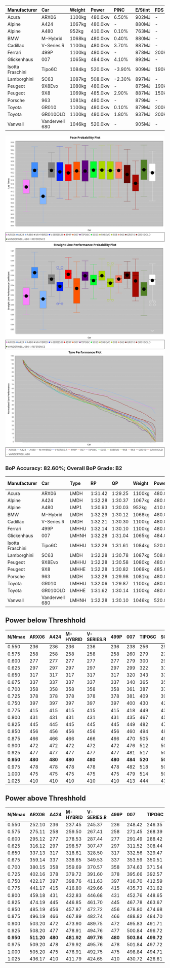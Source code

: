 | Manufacturer     | Car            | Weight | Power   | PINC    | E/Stint | FDS     |
|:-|:-|:-|:-|:-|:-|:-|
| Acura            | ARX06          | 1100kg | 480.0kw | 6.50%   | 902MJ   |    -    |
| Alpine           | A424           | 1067kg | 480.0kw |    -    | 880MJ   |    -    |
| Alpine           | A480           | 952kg  | 410.0kw | 0.10%   | 763MJ   |    -    |
| BMW              | M-Hybrid       | 1068kg | 480.0kw | 0.40%   | 880MJ   |    -    |
| Cadillac         | V-Series.R     | 1100kg | 480.0kw | 3.70%   | 887MJ   |    -    |
| Ferrari          | 499P           | 1100kg | 480.0kw |    -    | 878MJ   | 200kph  |
| Glickenhaus      | 007            | 1065kg | 484.0kw | 4.10%   | 892MJ   |    -    |
| Isotta Fraschini | Tipo6C         | 1084kg | 520.0kw | -3.90%  | 909MJ   | 190kph  |
| Lamborghini      | SC63           | 1087kg | 508.0kw | -2.30%  | 897MJ   |    -    |
| Peugeot          | 9X8Evo         | 1080kg | 480.0kw |    -    | 875MJ   | 190kph  |
| Peugeot          | 9X8            | 1069kg | 485.0kw | 2.90%   | 887MJ   | 150kph  |
| Porsche          | 963            | 1081kg | 480.0kw |    -    | 879MJ   |    -    |
| Toyota           | GR010          | 1100kg | 480.0kw | 0.10%   | 879MJ   | 200kph  |
| Toyota           | GR010OLD       | 1100kg | 480.0kw | 1.80%   | 937MJ   | 200kph  |
| Vanwall          | Vanderwell 680 | 1046kg | 520.0kw |    -    | 905MJ   |    -    |

![PACECHART](./IMG/AUTO.png)
![STRAIGHTLINEPERFORMANCECHART](./IMG/AUTO_sp.png)
![TYREPERFORMANCECHART](./IMG/AUTO_tw.png)

### BoP Accuracy: 82.60%; Overall BoP Grade: B2
| Manufacturer     | Car            | Type  | RP      | QP      | Weight | Power¹  | Threshhold | PINC    | Power²   | E/Stint | AVG Vmax  | FDS     | RDLC | L/Stint | BOP-Grade | Model Accuracy | Model Points | Match%  | SimDiff |
|:-|:-|:-|:-|:-|:-|:-|:-|:-|:-|:-|:-|:-|:-|:-|:-|:-|:-|:-|:-|
| Acura            | ARX06          | LMDH  | 1:31.42 | 1:29.25 | 1100kg | 480.0kw | 250.0kph   | 6.50%   | 511.20kw |  902MJ  | 306.07kph |    -    | 0.98 | 40      | -Ω1       | 100.00%        | 996          | 49.39%  | #       |
| Alpine           | A424           | LMDH  | 1:32.28 | 1:30.37 | 1067kg | 480.0kw | 250.0kph   |    -    | 480.00kw |  880MJ  | 312.80kph |    -    | 0.99 | 40      | +B1       | 100.00%        | 946          | 86.18%  | #       |
| Alpine           | A480           | LMP1  | 1:30.93 | 1:30.03 |  952kg | 410.0kw | 250.0kph   | 0.10%   | 410.40kw |  763MJ  | 303.48kph |    -    | 0.98 | 37      | -Ω1       | 97.08%         | 1727         | 36.34%  | +0.07   |
| BMW              | M-Hybrid       | LMDH  | 1:32.29 | 1:30.12 | 1068kg | 480.0kw | 250.0kph   | 0.40%   | 481.90kw |  880MJ  | 310.76kph |    -    | 1.00 | 40      | ~A1       | 100.00%        | 1998         | 100.00% | #       |
| Cadillac         | V-Series.R     | LMDH  | 1:32.21 | 1:30.30 | 1100kg | 480.0kw | 250.0kph   | 3.70%   | 497.80kw |  887MJ  | 307.92kph |    -    | 0.97 | 40      | +B1       | 98.11%         | 3991         | 87.58%  | #       |
| Ferrari          | 499P           | LMHHU | 1:32.14 | 1:30.10 | 1100kg | 480.0kw | 250.0kph   |    -    | 480.00kw |  878MJ  | 310.53kph | 200kph  | 0.99 | 40      | ~A1       | 98.72%         | 4180         | 96.14%  | #       |
| Glickenhaus      | 007            | LMHNH | 1:32.28 | 1:31.04 | 1065kg | 484.0kw | 250.0kph   | 4.10%   | 503.80kw |  892MJ  | 309.91kph |    -    | 0.94 | 40      | +B2       | 94.07%         | 2174         | 83.29%  | #       |
| Isotta Fraschini | Tipo6C         | LMHHU | 1:32.28 | 1:31.61 | 1084kg | 520.0kw | 250.0kph   | -3.90%  | 499.70kw |  909MJ  | 313.68kph | 190kph  | 1.02 | 40      | +D2       | 97.73%         | 129          | 64.59%  | #       |
| Lamborghini      | SC63           | LMDH  | 1:32.28 | 1:30.78 | 1087kg | 508.0kw | 250.0kph   | -2.30%  | 496.30kw |  897MJ  | 311.26kph |    -    | 1.00 | 40      | +B1       | 100.00%        | 784          | 89.82%  | #       |
| Peugeot          | 9X8Evo         | LMHHU | 1:32.28 | 1:30.58 | 1080kg | 480.0kw | 250.0kph   |    -    | 480.00kw |  875MJ  | 311.11kph | 190kph  | 0.97 | 40      | +B1       | 100.00%        | 636          | 87.03%  | #       |
| Peugeot          | 9X8            | LMHHE | 1:32.28 | 1:30.82 | 1069kg | 485.0kw | 250.0kph   | 2.90%   | 499.10kw |  887MJ  | 310.25kph | 150kph  | 0.99 | 40      | +B1       | 99.28%         | 4250         | 87.29%  | +2.01   |
| Porsche          | 963            | LMDH  | 1:32.28 | 1:29.98 | 1081kg | 480.0kw | 250.0kph   |    -    | 480.00kw |  879MJ  | 309.96kph |    -    | 0.98 | 40      | ~A1       | 99.91%         | 11713        | 100.00% | #       |
| Toyota           | GR010          | LMHHU | 1:32.06 | 1:29.87 | 1100kg | 480.0kw | 250.0kph   | 0.10%   | 480.50kw |  879MJ  | 310.21kph | 200kph  | 0.99 | 40      | ~A1       | 99.90%         | 3123         | 100.00% | #       |
| Toyota           | GR010OLD       | LMHHE | 1:31.62 | 1:30.14 | 1100kg | 480.0kw | 250.0kph   | 1.80%   | 488.60kw |  937MJ  | 309.15kph | 200kph  | 1.00 | 40      | -C2       | 100.00%        | 730          | 71.90%  | #       |
| Vanwall          | Vanderwell 680 | LMHNH | 1:32.28 | 1:30.10 | 1046kg | 520.0kw | 0.0kph     |    -    | 520.00kw |  905MJ  | 312.86kph |    -    | 0.99 | 40      | ~A1       | 95.99%         | 527          | 99.42%  | +1.71   |

## Power below Threshhold
| N/Nmax    | ARX06   | A424    | M-HYBRID | V-SERIES.R | 499P    | 007     | TIPO6C  | SC63    | 9X8EVO  | 9X8     | 963     | GR010   | GR010OLD | VANDERWELL 680 | ​     | RPM      | A480       |
|:-|:-|:-|:-|:-|:-|:-|:-|:-|:-|:-|:-|:-|:-|:-|:-|:-|:-|
|  0.550    |  236    |  236    |  236     |  236       |  236    |  238    |  256    |  250    |  236    |  239    |  236    |  236    |  236     |  256           |  ​    |   --     |  0.00      |
|  0.575    |  258    |  258    |  258     |  258       |  258    |  260    |  279    |  273    |  258    |  261    |  258    |  258    |  258     |  279           |  ​    |   --     |  0.00      |
|  0.600    |  277    |  277    |  277     |  277       |  277    |  279    |  300    |  293    |  277    |  280    |  277    |  277    |  277     |  300           |  ​    |   --     |  0.00      |
|  0.625    |  297    |  297    |  297     |  297       |  297    |  299    |  322    |  314    |  297    |  300    |  297    |  297    |  297     |  322           |  ​    |   --     |  0.00      |
|  0.650    |  317    |  317    |  317     |  317       |  317    |  320    |  343    |  335    |  317    |  320    |  317    |  317    |  317     |  343           |  ​    |   --     |  0.00      |
|  0.675    |  337    |  337    |  337     |  337       |  337    |  340    |  365    |  357    |  337    |  341    |  337    |  337    |  337     |  365           |  ​    |   --     |  0.00      |
|  0.700    |  358    |  358    |  358     |  358       |  358    |  361    |  387    |  378    |  358    |  362    |  358    |  358    |  358     |  387           |  ​    |   --     |  0.00      |
|  0.725    |  378    |  378    |  378     |  378       |  378    |  381    |  409    |  399    |  378    |  382    |  378    |  378    |  378     |  409           |  ​    |   --     |  0.00      |
|  0.750    |  397    |  397    |  397     |  397       |  397    |  400    |  430    |  420    |  397    |  401    |  397    |  397    |  397     |  430           |  ​    |   --     |  0.00      |
|  0.775    |  415    |  415    |  415     |  415       |  415    |  418    |  449    |  439    |  415    |  419    |  415    |  415    |  415     |  449           |  ​    |  5000    |  241.14    |
|  0.800    |  431    |  431    |  431     |  431       |  431    |  435    |  467    |  456    |  431    |  436    |  431    |  431    |  431     |  467           |  ​    |  5500    |  284.17    |
|  0.825    |  445    |  445    |  445     |  445       |  445    |  449    |  482    |  471    |  445    |  450    |  445    |  445    |  445     |  482           |  ​    |  6000    |  318.19    |
|  0.850    |  456    |  456    |  456     |  456       |  456    |  460    |  494    |  483    |  456    |  461    |  456    |  456    |  456     |  494           |  ​    |  6500    |  359.21    |
|  0.875    |  466    |  466    |  466     |  466       |  466    |  470    |  505    |  493    |  466    |  471    |  466    |  466    |  466     |  505           |  ​    |  7000    |  401.23    |
|  0.900    |  472    |  472    |  472     |  472       |  472    |  476    |  512    |  500    |  472    |  477    |  472    |  472    |  472     |  512           |  ​    |  7500    |  411.24    |
|  0.925    |  477    |  477    |  477     |  477       |  477    |  481    |  517    |  505    |  477    |  482    |  477    |  477    |  477     |  517           |  ​    |  8000    |  407.24    |
| **0.950** | **480** | **480** | **480**  | **480**    | **480** | **484** | **520** | **508** | **480** | **485** | **480** | **480** | **480**  | **520**        | **​** | **8500** | **410.24** |
|  0.975    |  478    |  478    |  478     |  478       |  478    |  482    |  518    |  506    |  478    |  483    |  478    |  478    |  478     |  518           |  ​    |  9000    |  205.12    |
|  1.000    |  475    |  475    |  475     |  475       |  475    |  479    |  514    |  503    |  475    |  480    |  475    |  475    |  475     |  514           |  ​    |   --     |  0.00      |
|  1.025    |  410    |  410    |  410     |  410       |  410    |  413    |  444    |  434    |  410    |  414    |  410    |  410    |  410     |  444           |  ​    |   --     |  0.00      |

## Power above Threshhold
| N/Nmax    | ARX06      | A424    | M-HYBRID   | V-SERIES.R | 499P    | 007        | TIPO6C     | SC63       | 9X8EVO  | 9X8        | 963     | GR010      | GR010OLD   | VANDERWELL 680 | ​     | RPM      | A480       |
|:-|:-|:-|:-|:-|:-|:-|:-|:-|:-|:-|:-|:-|:-|:-|:-|:-|:-|
|  0.550    |  252.10    |  236    |  237.45    |  245.37    |  236    |  248.42    |  246.35    |  244.16    |  236    |  246.03    |  236    |  236.24    |  240.31    |  256           |  ​    |   --     |  0.00      |
|  0.575    |  275.11    |  258    |  259.50    |  267.41    |  258    |  271.45    |  268.39    |  267.17    |  258    |  268.03    |  258    |  258.26    |  262.34    |  279           |  ​    |   --     |  0.00      |
|  0.600    |  295.12    |  277    |  278.53    |  287.44    |  277    |  291.49    |  288.42    |  287.18    |  277    |  288.04    |  277    |  277.28    |  282.37    |  300           |  ​    |   --     |  0.00      |
|  0.625    |  316.12    |  297    |  298.57    |  307.47    |  297    |  311.52    |  308.44    |  307.20    |  297    |  308.04    |  297    |  297.30    |  302.40    |  322           |  ​    |   --     |  0.00      |
|  0.650    |  337.13    |  317    |  318.61    |  328.50    |  317    |  332.56    |  329.47    |  327.21    |  317    |  329.04    |  317    |  317.32    |  322.42    |  343           |  ​    |   --     |  0.00      |
|  0.675    |  359.14    |  337    |  338.65    |  349.53    |  337    |  353.59    |  350.51    |  348.22    |  337    |  350.05    |  337    |  337.34    |  343.45    |  365           |  ​    |   --     |  0.00      |
|  0.700    |  380.15    |  358    |  359.69    |  370.57    |  358    |  374.63    |  371.54    |  369.24    |  358    |  371.05    |  358    |  358.36    |  364.48    |  387           |  ​    |   --     |  0.00      |
|  0.725    |  402.16    |  378    |  379.72    |  391.60    |  378    |  395.66    |  392.57    |  390.25    |  378    |  392.05    |  378    |  378.38    |  384.50    |  409           |  ​    |   --     |  0.00      |
|  0.750    |  422.17    |  397    |  398.76    |  411.63    |  397    |  416.70    |  412.59    |  410.26    |  397    |  412.05    |  397    |  397.40    |  403.53    |  430           |  ​    |   --     |  0.00      |
|  0.775    |  441.17    |  415    |  416.80    |  429.66    |  415    |  435.73    |  431.62    |  429.27    |  415    |  431.06    |  415    |  415.41    |  422.55    |  449           |  ​    |  5000    |  241.14    |
|  0.800    |  459.18    |  431    |  432.83    |  446.68    |  431    |  452.76    |  448.65    |  445.28    |  431    |  448.06    |  431    |  431.43    |  438.57    |  467           |  ​    |  5500    |  284.17    |
|  0.825    |  474.19    |  445    |  446.85    |  461.70    |  445    |  467.78    |  463.67    |  460.29    |  445    |  463.06    |  445    |  445.44    |  453.59    |  482           |  ​    |  6000    |  318.19    |
|  0.850    |  485.19    |  456    |  457.87    |  472.72    |  456    |  478.80    |  474.68    |  471.30    |  456    |  474.06    |  456    |  456.46    |  464.61    |  494           |  ​    |  6500    |  359.21    |
|  0.875    |  496.19    |  466    |  467.89    |  482.74    |  466    |  488.82    |  484.70    |  481.31    |  466    |  484.06    |  466    |  466.47    |  474.62    |  505           |  ​    |  7000    |  401.23    |
|  0.900    |  503.20    |  472    |  473.90    |  489.75    |  472    |  495.83    |  491.71    |  488.31    |  472    |  491.06    |  472    |  472.47    |  480.63    |  512           |  ​    |  7500    |  411.24    |
|  0.925    |  508.20    |  477    |  478.91    |  494.76    |  477    |  500.84    |  496.72    |  493.31    |  477    |  496.06    |  477    |  477.48    |  485.64    |  517           |  ​    |  8000    |  407.24    |
| **0.950** | **511.20** | **480** | **481.92** | **497.76** | **480** | **503.84** | **499.72** | **496.32** | **480** | **499.07** | **480** | **480.48** | **488.64** | **520**        | **​** | **8500** | **410.24** |
|  0.975    |  509.20    |  478    |  479.92    |  495.76    |  478    |  501.84    |  497.72    |  494.31    |  478    |  497.06    |  478    |  478.48    |  486.64    |  518           |  ​    |  9000    |  205.12    |
|  1.000    |  505.20    |  475    |  476.91    |  492.75    |  475    |  498.84    |  494.71    |  491.31    |  475    |  494.06    |  475    |  475.47    |  483.63    |  514           |  ​    |   --     |  0.00      |
|  1.025    |  436.17    |  410    |  411.79    |  424.65    |  410    |  430.72    |  426.61    |  424.27    |  410    |  426.06    |  410    |  410.41    |  417.55    |  444           |  ​    |   --     |  0.00      |
